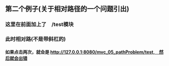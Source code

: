 
## 第二个例子(关于相对路径的一个问题引出)

### 这里在前面加上了　/test模块

### 此时相对路(不是带斜杠的)

#### 如果点击两次，就会是 http://127.0.0.1:8080/mvc_05_pathProblem/test,　然后就会出错